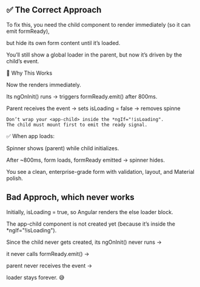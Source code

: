 ## ✅ The Correct Approach

To fix this, you need the child component to render immediately (so it can emit formReady),

but hide its own form content until it’s loaded.

You’ll still show a global loader in the parent, but now it’s driven by the child’s event.

🧠 Why This Works

Now the <app-child> renders immediately.

Its ngOnInit() runs → triggers formReady.emit() after 800ms.

Parent receives the event → sets isLoading = false → removes spinne

```
Don’t wrap your <app-child> inside the *ngIf="!isLoading".
The child must mount first to emit the ready signal.
```

✅ When app loads:

Spinner shows (parent) while child initializes.

After ~800ms, form loads, formReady emitted → spinner hides.

You see a clean, enterprise-grade form with validation, layout, and Material polish.
## Bad Approch, which never works

Initially, isLoading = true, so Angular renders the else loader block.

The app-child component is not created yet (because it’s inside the *ngIf="!isLoading").

Since the child never gets created, its ngOnInit() never runs →

it never calls formReady.emit() →

parent never receives the event →

loader stays forever. 😅